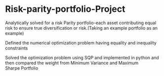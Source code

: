 # Risk-parity-portfolio-Project

Analytically solved for a risk Parity portfolio-each asset contributing equal risk to ensure true diversification or risk.(Taking an example portfolio as an example) 

Defined the numerical optimization problem having equality and inequality constraints

Solved the optimization problem using SQP and implemented in python and then compared the weight from Minimum Variance and Maximum Sharpe Portfolio
